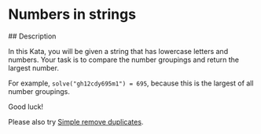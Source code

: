 # Numbers in strings

## Description

In this Kata, you will be given a string that has lowercase letters and numbers. Your task is to compare the number groupings and return the largest number.

For example, `solve("gh12cdy695m1") = 695`, because this is the largest of all number groupings.

Good luck!

Please also try [Simple remove duplicates](https://www.codewars.com/kata/5ba38ba180824a86850000f7).

